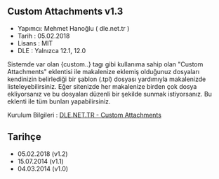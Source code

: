 Custom Attachments v1.3
--------------
* Yapımcı: Mehmet Hanoğlu ( dle.net.tr )
* Tarih : 05.02.2018
* Lisans : MIT
* DLE : Yalnızca 12.1, 12.0

Sistemde var olan {custom..} tagı gibi kullanıma sahip olan "Custom Attachments" eklentisi ile makalenize eklemiş olduğunuz dosyaları kendinizin belirlediği bir şablon (.tpl) dosyası yardımıyla makalenizde listeleyebilirsiniz. Eğer sitenizde her makalenize birden çok dosya ekliyorsanız ve bu dosyaları düzenli bir şekilde sunmak istiyorsanız. Bu eklenti ile tüm bunları yapabilirsiniz.

Kurulum Bilgileri : [DLE.NET.TR - Custom Attachments]

Tarihçe
-----------------------
* 05.02.2018 (v1.2)
* 15.07.2014 (v1.1)
* 04.03.2014 (v1.0)

[Mehmet Hanoğlu]:https://github.com/marzochi
[DLE.NET.TR - Custom Attachments]:http://dle.net.tr/dle-modul/17-custom-attachments.html
